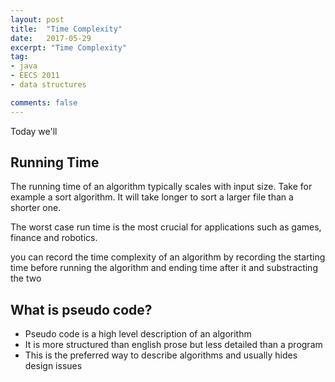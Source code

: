 ```yaml
---
layout: post
title:  "Time Complexity"
date:   2017-05-29
excerpt: "Time Complexity"
tag:
- java
- EECS 2011
- data structures

comments: false
---
```

Today we'll
## Running Time
The running time of an algorithm typically scales with input size. Take for example a sort algorithm. It will take longer to sort a larger file than a shorter one.

The worst case run time is the most crucial for applications such as games, finance and robotics.

you can record the time complexity of an algorithm by recording the starting time before running the algorithm and ending time after it and substracting the two

## What is pseudo code?
- Pseudo code is a high level description of an algorithm
- It is more structured than english prose but less detailed than a program
- This is the preferred way to describe algorithms and usually hides design issues
